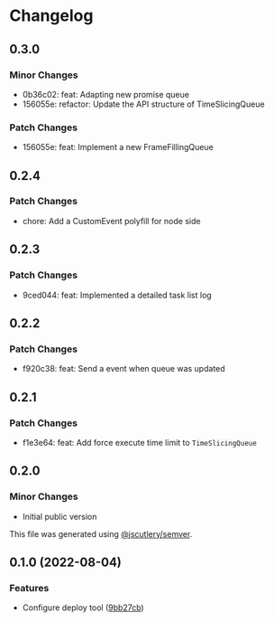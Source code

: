 # Changelog

## 0.3.0

### Minor Changes

- 0b36c02: feat: Adapting new promise queue
- 156055e: refactor: Update the API structure of TimeSlicingQueue

### Patch Changes

- 156055e: feat: Implement a new FrameFillingQueue

## 0.2.4

### Patch Changes

- chore: Add a CustomEvent polyfill for node side

## 0.2.3

### Patch Changes

- 9ced044: feat: Implemented a detailed task list log

## 0.2.2

### Patch Changes

- f920c38: feat: Send a event when queue was updated

## 0.2.1

### Patch Changes

- f1e3e64: feat: Add force execute time limit to `TimeSlicingQueue`

## 0.2.0

### Minor Changes

- Initial public version

This file was generated using [@jscutlery/semver](https://github.com/jscutlery/semver).

## 0.1.0 (2022-08-04)

### Features

- Configure deploy tool ([9bb27cb](https://github.com/recative/recative-system/commit/9bb27cb7512d097b7d4e385876db3e90a8da24ec))
